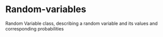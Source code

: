 # Random-variables
Random Variable class, describing a random variable and its values and corresponding probabilities
